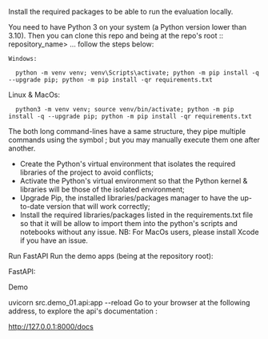 Install the required packages to be able to run the evaluation locally.

You need to have Python 3 on your system (a Python version lower than 3.10). Then you can clone this repo and being at the repo's root :: repository_name> ... follow the steps below:
``````
Windows:

  python -m venv venv; venv\Scripts\activate; python -m pip install -q --upgrade pip; python -m pip install -qr requirements.txt 
`````` 
Linux & MacOs:
``````
  python3 -m venv venv; source venv/bin/activate; python -m pip install -q --upgrade pip; python -m pip install -qr requirements.txt  
``````
The both long command-lines have a same structure, they pipe multiple commands using the symbol ; but you may manually execute them one after another.

* Create the Python's virtual environment that isolates the required libraries of the project to avoid conflicts;
* Activate the Python's virtual environment so that the Python kernel & libraries will be those of the isolated environment;
* Upgrade Pip, the installed libraries/packages manager to have the up-to-date version that will work correctly;
* Install the required libraries/packages listed in the requirements.txt file so that it will be allow to import them into the python's scripts and notebooks without any issue.
NB: For MacOs users, please install Xcode if you have an issue.

Run FastAPI
Run the demo apps (being at the repository root):

FastAPI:

Demo

uvicorn src.demo_01.api:app --reload 
Go to your browser at the following address, to explore the api's documentation :

http://127.0.0.1:8000/docs
